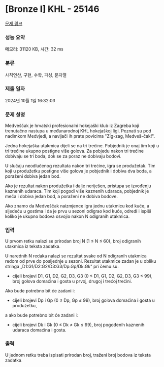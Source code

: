 # [Bronze I] KHL - 25146 

[문제 링크](https://www.acmicpc.net/problem/25146) 

### 성능 요약

메모리: 31120 KB, 시간: 32 ms

### 분류

사칙연산, 구현, 수학, 파싱, 문자열

### 제출 일자

2024년 10월 1일 16:32:03

### 문제 설명

<p>Medveščak je hrvatski profesionalni hokejaški klub iz Zagreba koji trenutačno nastupa u međunarodnoj KHL hokejaškoj ligi. Poznati su pod nadimkom Medvjedi, a navijači ih prate povicima "Zig-zag, Medveš-čak!".</p>

<p>Jedna hokejaška utakmica dijeli se na tri trećine. Pobjednik je onaj tim koji u tri trećine ukupno postigne više golova. Za pobjedu nakon tri trećine dobivaju se tri boda, dok se za poraz ne dobivaju bodovi.</p>

<p>U slučaju neodlučenog rezultata nakon tri trećine, igra se produžetak. Tim koji u produžetku postigne više golova je pobjednik i dobiva dva boda, a poraženi dobiva jedan bod.</p>

<p>Ako je rezultat nakon produžetka i dalje neriješen, pristupa se izvođenju kaznenih udaraca. Tim koji pogodi više kaznenih udaraca, pobjednik je meča i dobiva jedan bod, a poraženi ne dobiva bodove.</p>

<p>Ako znamo da Medveščak naizmjence igra jednu utakmicu kod kuće, a sljedeću u gostima i da je prvu u sezoni odigrao kod kuće, odredi i ispiši koliko je ukupno bodova osvojio nakon N odigranih utakmica.</p>

### 입력 

 <p>U prvom retku nalazi se prirodan broj N (1 ≤ N ≤ 60), broj odigranih utakmica iz teksta zadatka.</p>

<p>U narednih N redaka nalazi se rezultat svake od N odigranih utakmica redom od prve do posljednje u sezoni. Rezultat utakmice zadan je u obliku stringa „D1:G1/D2:G2/D3:G3/Dp:Gp/Dk:Gk“ pri čemu su:</p>

<ul>
	<li>cijeli brojevi D1, G1, D2, G2, D3, G3 (0 ≤ D1, G1, D2, G2, D3, G3 ≤ 99), broj golova domaćina i gosta u prvoj, drugoj i trećoj trećini.</li>
</ul>

<p>Ako bude potrebno bit će zadani i:</p>

<ul>
	<li>cijeli brojevi Dp i Gp (0 ≤ Dp, Gp ≤ 99), broj golova domaćina i gosta u produžetku,</li>
</ul>

<p>a ako bude potrebno bit će zadani i:</p>

<ul>
	<li>cijeli brojevi Dk i Gk (0 ≤ Dk ≠ Gk ≤ 99), broj pogođenih kaznenih udaraca domaćina i gosta.</li>
</ul>

### 출력 

 <p>U jednom retku treba ispisati prirodan broj, traženi broj bodova iz teksta zadatka.</p>

